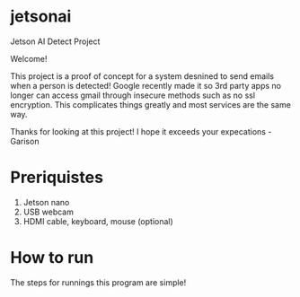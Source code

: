 # jetsonai
Jetson AI Detect Project

Welcome!

This project is a proof of concept for a system desnined to send emails when a person is detected! 
Google recently made it so 3rd party apps no longer can access gmail through insecure methods such as no ssl encryption. This complicates things greatly and most services are the same way.

Thanks for looking at this project! I hope it exceeds your expecations
-Garison

# Preriquistes

1. Jetson nano
2. USB webcam
3. HDMI cable, keyboard, mouse (optional)

# How to run

The steps for runnings this program are simple!
